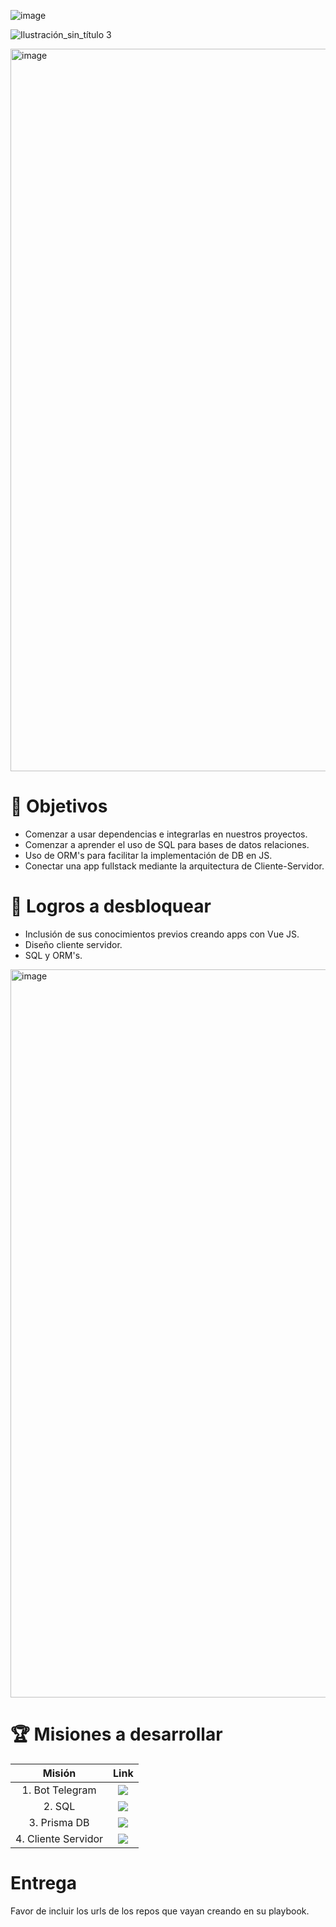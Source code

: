 ![image](https://user-images.githubusercontent.com/17634377/166196965-f471f607-8343-424d-aec2-d83da7bfd97b.png)

![Ilustración_sin_título 3](https://user-images.githubusercontent.com/17634377/166196984-d7885ee8-337a-4fad-8605-8ec213ce116b.png)

<img width="1156" alt="image" src="https://user-images.githubusercontent.com/17634377/159152594-9975c662-260b-4260-bedb-95862023e00e.png">


# 🚀 Objetivos

- Comenzar a usar dependencias e integrarlas en nuestros proyectos.
- Comenzar a aprender el uso de SQL para bases de datos relaciones.
- Uso de ORM's para facilitar la implementación de DB en JS.
- Conectar una app fullstack mediante la arquitectura de Cliente-Servidor.

# 💖 Logros a desbloquear

- Inclusión de sus conocimientos previos creando apps con Vue JS.
- Diseño cliente servidor.
- SQL y ORM's.

<img width="1165" alt="image" src="https://user-images.githubusercontent.com/17634377/159152590-8f2b2032-be88-45f1-a4f7-008195022b7a.png">

 # 🏆  Misiones a desarrollar
  
| Misión | Link |
|:---:|:---:|
|1. Bot Telegram | <a href="https://github.com/LaunchX-InnovaccionVirtual/MissionNodeJS/blob/main/semanas/semana_5/bot.md" target="_blank"><img src="https://img.shields.io/badge/🔗link-PRACTICA1-blue?style=for-the-badge"></a> |
|2. SQL | <a href="https://github.com/LaunchX-InnovaccionVirtual/MissionNodeJS/blob/main/semanas/semana_5/sql.md" target="_blank"><img src="https://img.shields.io/badge/🔗link-PRACTICA2-blue?style=for-the-badge"></a> |
|3. Prisma DB | <a href="https://github.com/LaunchX-InnovaccionVirtual/MissionNodeJS/blob/main/semanas/semana_5/prismadb.md" target="_blank"><img src="https://img.shields.io/badge/🔗link-PRACTICA3-blue?style=for-the-badge"></a> |
|4. Cliente Servidor | <a href="https://github.com/LaunchX-InnovaccionVirtual/MissionNodeJS/blob/main/semanas/semana_5/client_server.md" target="_blank"><img src="https://img.shields.io/badge/🔗link-PRACTICA4-blue?style=for-the-badge"></a> |

# Entrega

Favor de incluir los urls de los repos que vayan creando en su playbook.

